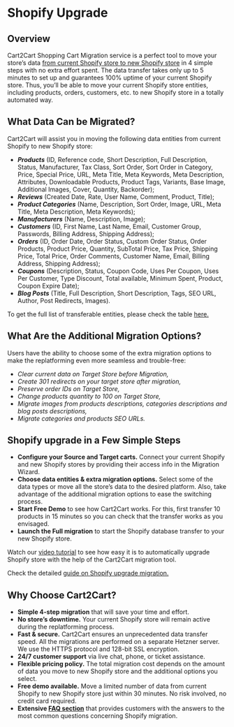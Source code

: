 # Shopify Upgrade
## Overview
Cart2Cart Shopping Cart Migration service is a perfect tool to move your store’s data [from current Shopify store to new Shopify store](https://www.shopping-cart-migration.com/shopping-cart-migration-options/1053-shopify-to-shopify-migration?utm_source=github.com&utm_medium=referral&utm_term=shopify-upgrade&utm_campaign=optimized-page) in 4 simple steps with no extra effort spent. The data transfer takes only up to 5 minutes to set up and guarantees 100% uptime of your current Shopify store. Thus, you’ll be able to move your current Shopify store entities, including products, orders, customers, etc. to new Shopify store in a totally automated way.

## What Data Can be Migrated?
Cart2Cart will assist you in moving the following data entities from current Shopify to new Shopify store:
* **_Products_** (ID, Reference code, Short Description, Full Description, Status, Manufacturer, Tax Class, Sort Order, Sort Order in Category, Price, Special Price, URL, Meta Title, Meta Keywords, Meta Description, Attributes, Downloadable Products, Product Tags, Variants, Base Image, Additional Images, Cover, Quantity, Backorder);
* **_Reviews_** (Created Date, Rate, User Name, Comment, Product, Title);
* **_Product Categories_** (Name, Description, Sort Order, Image, URL, Meta Title, Meta Description, Meta Keywords);
* **_Manufacturers_** (Name, Description, Image);
* **_Customers_** (ID, First Name, Last Name, Email, Customer Group, Passwords, Billing Address, Shipping Address);
* **_Orders_** (ID, Order Date, Order Status, Custom Order Status, Order Products, Product Price, Quantity, SubTotal Price, Tax Price, Shipping Price, Total Price, Order Comments, Customer Name, Email, Billing Address, Shipping Address);
* **_Coupons_** (Description, Status, Coupon Code, Uses Per Coupon, Uses Per Customer, Type Discount, Total available, Minimum Spent, Product, Coupon Expire Date);
* **_Blog Posts_** (Title, Full Description, Short Description, Tags, SEO URL, Author, Post Redirects, Images).


To get the full list of transferable entities, please check the table [here.](https://www.shopping-cart-migration.com/shopping-cart-migration-options/1053-shopify-to-shopify-migration?utm_source=github.com&utm_medium=referral&utm_term=shopify-upgrade&utm_campaign=optimized-page)

## What Are the Additional Migration Options?
Users have the ability to choose some of the extra migration options to make the replatforming even more seamless and trouble-free:
* _Clear current data on Target Store before Migration,_
* _Create 301 redirects on your target store after migration,_
* _Preserve order IDs on Target Store,_
* _Change products quantity to 100 on Target Store,_
* _Migrate images from products descriptions, categories descriptions and blog posts descriptions,_
* _Migrate categories and products SEO URLs._

## Shopify upgrade in a Few Simple Steps
* **Configure your Source and Target carts.** Connect your current Shopify and new Shopify stores by providing their access info in the Migration Wizard.
* **Choose data entities & extra migration options.** Select some of the data types or move all the store’s data to the desired platform. Also, take advantage of the additional migration options to ease the switching process.
* **Start Free Demo** to see how Cart2Cart works. For this, first transfer 10 products in 15 minutes so you can check that the transfer works as you envisaged.
* **Launch the Full migration** to start the Shopify database transfer to your new Shopify store.


Watch our [video tutorial](https://www.youtube.com/watch?v=TzTfYDtgBjg?utm_source=github.com&utm_medium=referral&utm_term=shopify-upgrade&utm_campaign=optimized-page) to see how easy it is to automatically upgrade Shopify store with the help of the Cart2Cart migration tool.


Check the detailed [guide on Shopify upgrade migration.](https://www.shopping-cart-migration.com/migration-guides/complete-shopify-to-shopify-migration-checklist-2022?utm_source=github.com&utm_medium=referral&utm_term=shopify-upgrade&utm_campaign=optimized-page)


## Why Choose Cart2Cart?
* **Simple 4-step migration** that will save your time and effort.
* **No store’s downtime.** Your current Shopify store will remain active during the replatforming process.
* **Fast & secure.** Cart2Cart ensures an unprecedented data transfer speed. All the migrations are performed on a separate Hetzner server. We use the HTTPS protocol and 128-bit SSL encryption.
* **24/7 customer support** via live chat, phone, or ticket assistance.
* **Flexible pricing policy.** The total migration cost depends on the amount of data you move to new Shopify store and the additional options you select.
* **Free demo available.** Move a limited number of data from current Shopify to new Shopify store just within 30 minutes. No risk involved, no credit card required.
* **Extensive [FAQ section](https://www.shopping-cart-migration.com/faq/22-shopify?utm_source=github.com&utm_medium=referral&utm_term=shopify-upgrade&utm_campaign=optimized-page)** that provides customers with the answers to the most common questions concerning Shopify migration.
